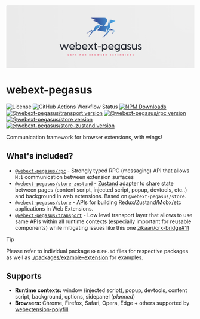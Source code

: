 ![Logo](./assets/logo.png)

# webext-pegasus

![License](https://badgen.net/github/license/StyleT/webext-pegasus)
![GitHub Actions Workflow Status](https://img.shields.io/github/actions/workflow/status/StyleT/webext-pegasus/ci.yml?branch=main)
[![NPM Downloads](https://img.shields.io/npm/dm/%40webext-pegasus%2Ftransport?logo=npm)](https://www.npmjs.com/org/webext-pegasus)
[![@webext-pegasus/transport version](https://badgen.net/npm/v/@webext-pegasus%2Ftransport?label=@webext-pegasus%2Ftransport)](https://www.npmjs.com/package/@webext-pegasus/transport)
[![@webext-pegasus/rpc version](https://badgen.net/npm/v/@webext-pegasus%2Frpc?label=@webext-pegasus%2Frpc)](https://www.npmjs.com/package/@webext-pegasus/rpc)
[![@webext-pegasus/store version](https://badgen.net/npm/v/@webext-pegasus%2Fstore?label=@webext-pegasus%2Fstore)](https://www.npmjs.com/package/@webext-pegasus/store)
[![@webext-pegasus/store-zustand version](https://badgen.net/npm/v/@webext-pegasus%2Fstore-zustand?label=@webext-pegasus%2Fstore-zustand)](https://www.npmjs.com/package/@webext-pegasus/store-zustand)

Communication framework for browser extensions, with wings!

## What's included?

- [`@webext-pegasus/rpc`](./packages/rpc/) - Strongly typed RPC (messaging) API that allows `M:1` communication between extension surfaces
- [`@webext-pegasus/store-zustand`](./packages/store-zustand/) - [Zustand](https://github.com/pmndrs/zustand) adapter to share state between pages (content script, injected script, popup, devtools, etc..) and background in web extensions. Based on `@webext-pegasus/store`.
- [`@webext-pegasus/store`](./packages/store/) - APIs for building Redux/Zustand/Mobx/etc applications in Web Extensions.
- [`@webext-pegasus/transport`](./packages/transport/) - Low level transport layer that allows to use same APIs within all runtime contexts (especially important for reusable components) while mitigating issues like this one [zikaari/crx-bridge#11](https://github.com/zikaari/crx-bridge/issues/11)

> [!TIP]
> Please refer to individual package `README.md` files for respective packages as well as [./packages/example-extension](./packages/example-extension) for examples.

## Supports

* **Runtime contexts:** window (injected script), popup, devtools, content script, background, options, sidepanel (_planned_)
* **Browsers:** Chrome, Firefox, Safari, Opera, Edge + others supported by [webextension-polyfill](https://github.com/mozilla/webextension-polyfill)
